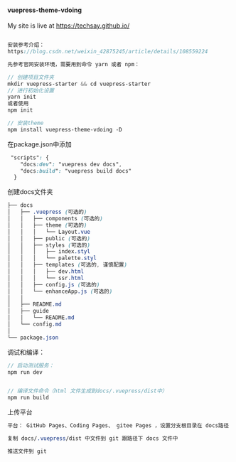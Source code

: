 #### vuepress-theme-vdoing

My site is live at https://techsay.github.io/

```scss

安装参考介绍：
https://blog.csdn.net/weixin_42875245/article/details/108559224

先参考官网安装环境，需要用到命令 yarn 或者 npm：

// 创建项目文件夹
mkdir vuepress-starter && cd vuepress-starter
// 进行初始化设置
yarn init  
或者使用
npm init

// 安装theme
npm install vuepress-theme-vdoing -D

```



在package.json中添加



```scss
 "scripts": {
    "docs:dev": "vuepress dev docs",
    "docs:build": "vuepress build docs"
  }
```



创建docs文件夹

```scss
├── docs
│   ├── .vuepress (可选的)
│   │   ├── components (可选的)
│   │   ├── theme (可选的)
│   │   │   └── Layout.vue
│   │   ├── public (可选的)
│   │   ├── styles (可选的)
│   │   │   ├── index.styl
│   │   │   └── palette.styl
│   │   ├── templates (可选的, 谨慎配置)
│   │   │   ├── dev.html
│   │   │   └── ssr.html
│   │   ├── config.js (可选的)
│   │   └── enhanceApp.js (可选的)
│   │ 
│   ├── README.md
│   ├── guide
│   │   └── README.md
│   └── config.md
│ 
└── package.json
```



调试和编译：

```scss
// 启动测试服务：
npm run dev


// 编译文件命令（html 文件生成到docs/.vuepress/dist中）
npm run build


```



上传平台

```scss
平台： GitHub Pages、Coding Pages、 gitee Pages ，设置分支根目录在 docs路径

复制 docs/.vuepress/dist 中文件到 git 跟路径下 docs 文件中

推送文件到 git
```

